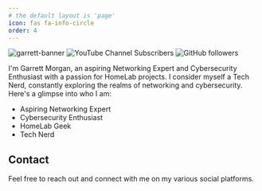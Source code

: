 ```yaml
---
# the default layout is 'page'
icon: fas fa-info-circle
order: 4
---
```


![garrett-banner](/assets/img/banner.png)
![YouTube Channel Subscribers](https://img.shields.io/youtube/channel/subscribers/UCqVXgSg-7MO_a8LBcCQPPXw?style=for-the-badge&logo=youtube) ![GitHub followers](https://img.shields.io/github/followers/gmorgan9?style=for-the-badge&logo=GitHub) 
<!-- ![Uptime Robot status](https://img.shields.io/uptimerobot/status/m795876240-550b567ea2d1812d28283a9b?style=for-the-badge) -->

I'm Garrett Morgan, an aspiring Networking Expert and Cybersecurity Enthusiast with a passion for HomeLab projects. I consider myself a Tech Nerd, constantly exploring the realms of networking and cybersecurity. Here's a glimpse into who I am:

- Aspiring Networking Expert
- Cybersecurity Enthusiast
- HomeLab Geek
- Tech Nerd

## Contact

Feel free to reach out and connect with me on my various social platforms.

